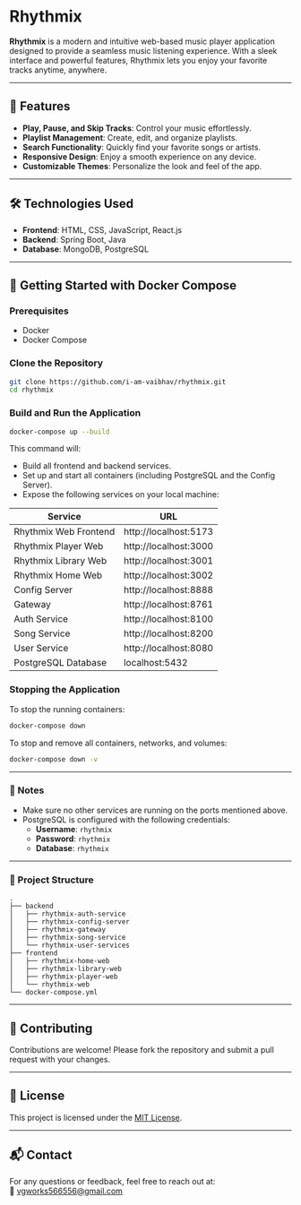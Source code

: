 
# Rhythmix

**Rhythmix** is a modern and intuitive web-based music player application designed to provide a seamless music listening experience. With a sleek interface and powerful features, Rhythmix lets you enjoy your favorite tracks anytime, anywhere.

---

## 🎵 Features

- **Play, Pause, and Skip Tracks**: Control your music effortlessly.
- **Playlist Management**: Create, edit, and organize playlists.
- **Search Functionality**: Quickly find your favorite songs or artists.
- **Responsive Design**: Enjoy a smooth experience on any device.
- **Customizable Themes**: Personalize the look and feel of the app.

---

## 🛠 Technologies Used

- **Frontend**: HTML, CSS, JavaScript, React.js  
- **Backend**: Spring Boot, Java  
- **Database**: MongoDB, PostgreSQL

---

## 🚀 Getting Started with Docker Compose

### Prerequisites

- Docker  
- Docker Compose

### Clone the Repository

```bash
git clone https://github.com/i-am-vaibhav/rhythmix.git
cd rhythmix
```

### Build and Run the Application

```bash
docker-compose up --build
```

This command will:

- Build all frontend and backend services.  
- Set up and start all containers (including PostgreSQL and the Config Server).  
- Expose the following services on your local machine:

| **Service**               | **URL**                     |
|--------------------------|-----------------------------|
| Rhythmix Web Frontend    | http://localhost:5173       |
| Rhythmix Player Web      | http://localhost:3000       |
| Rhythmix Library Web     | http://localhost:3001       |
| Rhythmix Home Web        | http://localhost:3002       |
| Config Server            | http://localhost:8888       |
| Gateway                  | http://localhost:8761       |
| Auth Service             | http://localhost:8100       |
| Song Service             | http://localhost:8200       |
| User Service             | http://localhost:8080       |
| PostgreSQL Database      | localhost:5432              |

### Stopping the Application

To stop the running containers:

```bash
docker-compose down
```

To stop and remove all containers, networks, and volumes:

```bash
docker-compose down -v
```

---

### 📍 Notes

- Make sure no other services are running on the ports mentioned above.
- PostgreSQL is configured with the following credentials:
  - **Username**: `rhythmix`
  - **Password**: `rhythmix`
  - **Database**: `rhythmix`

---

### 📂 Project Structure

```
.
├── backend
│   ├── rhythmix-auth-service
│   ├── rhythmix-config-server
│   ├── rhythmix-gateway
│   ├── rhythmix-song-service
│   └── rhythmix-user-services
├── frontend
│   ├── rhythmix-home-web
│   ├── rhythmix-library-web
│   ├── rhythmix-player-web
│   └── rhythmix-web
└── docker-compose.yml
```

---

## 🤝 Contributing

Contributions are welcome! Please fork the repository and submit a pull request with your changes.

---

## 📄 License

This project is licensed under the [MIT License](LICENSE).

---

## 📬 Contact

For any questions or feedback, feel free to reach out at:  
📧 [vgworks566556@gmail.com](mailto:vgworks566556@gmail.com)
